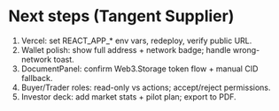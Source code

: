 # Next steps (Tangent Supplier)

1) Vercel: set REACT_APP_* env vars, redeploy, verify public URL.
2) Wallet polish: show full address + network badge; handle wrong-network toast.
3) DocumentPanel: confirm Web3.Storage token flow + manual CID fallback.
4) Buyer/Trader roles: read-only vs actions; accept/reject permissions.
5) Investor deck: add market stats + pilot plan; export to PDF.
